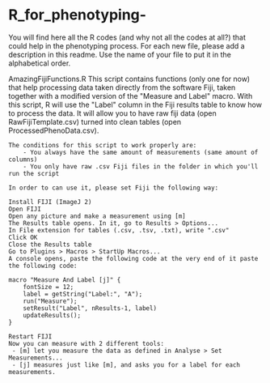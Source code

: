 # R_for_phenotyping-
You will find here all the R codes (and why not all the codes at all?) that could help in the phenotyping process. For each new file, please add a description in this readme. Use the name of your file to put it in the alphabetical order.

AmazingFijiFunctions.R
	This script contains functions (only one for now) that help processing data taken directly from the software Fiji,
	taken together with a modified version of the "Measure and Label" macro. With this script, R will use the "Label" column
	in the Fiji results table to know how to process the data.
	It will allow you to have raw fiji data (open RawFijiTemplate.csv) turned into clean tables (open ProcessedPhenoData.csv).
	
	The conditions for this script to work properly are:
		- You always have the same amount of measurements (same amount of columns)
		- You only have raw .csv Fiji files in the folder in which you'll run the script
	
	In order to can use it, please set Fiji the following way:

	Install FIJI (ImageJ 2)
	Open FIJI
	Open any picture and make a measurement using [m]
	The Results table opens. In it, go to Results > Options...
	In File extension for tables (.csv, .tsv, .txt), write ".csv"
	Click OK
	Close the Results table
	Go to Plugins > Macros > StartUp Macros...
	A console opens, paste the following code at the very end of it paste the following code:

	macro "Measure And Label [j]" {
		fontSize = 12;
		label = getString("Label:", "A");
		run("Measure");
		setResult("Label", nResults-1, label)
		updateResults();
	}

	Restart FIJI
	Now you can measure with 2 different tools:
	 - [m] let you measure the data as defined in Analyse > Set Measurements...
	 - [j] measures just like [m], and asks you for a label for each measurements.
